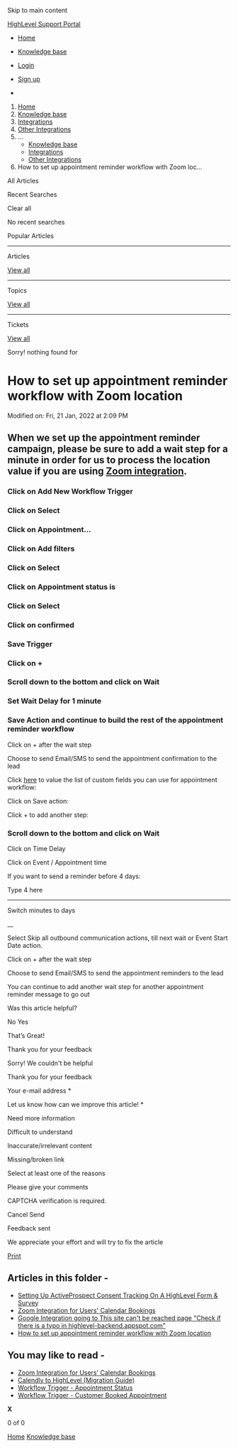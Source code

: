 Skip to main content

[ HighLevel Support Portal ](https://help.gohighlevel.com)

  * [ Home ](/support/home)
  * [ Knowledge base ](/support/solutions)

  * [Login](/support/login)
  * [Sign up](/support/signup)
  * 

  1. [Home](/support/home)
  2. [Knowledge base](/support/solutions)
  3. [Integrations](/support/solutions/48000449584)
  4. [Other Integrations](/support/solutions/folders/48000677303)
  5. ... 
     * [Knowledge base](/support/solutions)
     * [Integrations](/support/solutions/48000449584)
     * [Other Integrations](/support/solutions/folders/48000677303)
  6. How to set up appointment reminder workflow with Zoom loc...

All  Articles 

Recent Searches

Clear all

No recent searches

Popular Articles

* * *

Articles

[View all](/support/search/solutions)

* * *

Topics

[View all](/support/search/topics)

* * *

Tickets

[View all](/support/search/tickets)

Sorry! nothing found for   

# How to set up appointment reminder workflow with Zoom location

Modified on: Fri, 21 Jan, 2022 at 2:09 PM

## [](https://app.tango.us/app/workflow/ea07ea42-e2bf-4bee-88c6-28a09ca826a1)When we set up the appointment reminder campaign, please be sure to add a wait step for a minute in order for us to process the location value if you are using [Zoom integration](https://help.gohighlevel.com/support/solutions/articles/48001179593-zoom-integration).

###   

### Click on Add New Workflow Trigger

### 

### 

### 

### Click on Select

###   

### 

### Click on Appointment…

###   

### Click on Add filters

### 

### Click on Select

### Click on Appointment status is

### 

### Click on Select

### Click on confirmed

### Save Trigger

### 

### 

### 

### 

### Click on +

###   

### 

### Scroll down to the bottom and click on Wait

###   

### Set Wait Delay for 1 minute

### 

###   

### Save Action and continue to build the rest of the appointment reminder workflow

Click on + after the wait step

Choose to send Email/SMS to send the appointment confirmation to the lead

Click [here](https://gohighlevelassist.freshdesk.com/support/solutions/articles/48001078171-custom-values-merge-fields) to value the list of custom fields you can use for appointment workflow:

Click on Save action:

Click + to add another step:

### Scroll down to the bottom and click on Wait

Click on Time Delay

Click on Event / Appointment time

If you want to send a reminder before 4 days:

Type 4 here

* * *

[](https://app.tango.us/app/workflow/ea07ea42-e2bf-4bee-88c6-28a09ca826a1)

Switch minutes to days

 __

Select Skip all outbound communication actions, till next wait or Event Start Date action.

Click on + after the wait step

Choose to send Email/SMS to send the appointment reminders to the lead

You can continue to add another wait step for another appointment reminder message to go out

Was this article helpful?

No  Yes 

That’s Great!

Thank you for your feedback

Sorry! We couldn't be helpful

Thank you for your feedback

Your e-mail address *

Let us know how can we improve this article! *

Need more information 

Difficult to understand 

Inaccurate/irrelevant content 

Missing/broken link 

Select at least one of the reasons 

Please give your comments 

CAPTCHA verification is required. 

Cancel  Send 

Feedback sent

We appreciate your effort and will try to fix the article

[Print](javascript:print\(\))

## Articles in this folder -

  * [Setting Up ActiveProspect Consent Tracking On A HighLevel Form & Survey](/support/solutions/articles/48001175529-setting-up-activeprospect-consent-tracking-on-a-highlevel-form-survey)
  * [Zoom Integration for Users' Calendar Bookings](/support/solutions/articles/48001179593-zoom-integration-for-users-calendar-bookings)
  * [Google Integration going to This site can't be reached page "Check if there is a typo in highlevel-backend.appspot.com"](/support/solutions/articles/48001181602-google-integration-going-to-this-site-can-t-be-reached-page-check-if-there-is-a-typo-in-highlevel-ba)
  * [How to set up appointment reminder workflow with Zoom location](/support/solutions/articles/48001207666-how-to-set-up-appointment-reminder-workflow-with-zoom-location)

## You may like to read -

  * [Zoom Integration for Users' Calendar Bookings](/support/solutions/articles/48001179593-zoom-integration-for-users-calendar-bookings)
  * [Calendly to HighLevel (Migration Guide)](/support/solutions/articles/155000003308-calendly-to-highlevel-migration-guide-)
  * [Workflow Trigger - Appointment Status](/support/solutions/articles/155000002619-workflow-trigger-appointment-status)
  * [Workflow Trigger - Customer Booked Appointment](/support/solutions/articles/155000002675-workflow-trigger-customer-booked-appointment)

**X**

0 of 0 []()

[Home](/support/home) [Knowledge base](/support/solutions)
